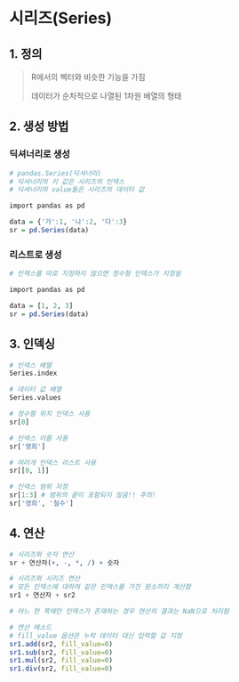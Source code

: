 # 시리즈(Series)

## 1. 정의

> R에서의 벡터와 비슷한 기능을 가짐
>
> 데이터가 순차적으로 나열된 1차원 배열의 형태



## 2. 생성 방법

### 딕셔너리로 생성<!-- {docsify-ignore} -->

```R
# pandas.Series(딕셔너리)
# 딕셔너리의 키 값은 시리즈의 인덱스
# 딕셔너리의 value들은 시리즈의 데이터 값

import pandas as pd

data = {'가':1, '나':2, '다':3}
sr = pd.Series(data)
```

### 리스트로 생성<!-- {docsify-ignore} -->

```R
# 인덱스를 따로 지정하지 않으면 정수형 인덱스가 지정됨

import pandas as pd

data = [1, 2, 3]
sr = pd.Series(data)
```



## 3. 인덱싱

```R
# 인덱스 배열
Series.index

# 데이터 값 배열
Series.values

# 정수형 위치 인덱스 사용
sr[0]

# 인덱스 이름 사용
sr['영희']

# 여러개 인덱스 리스트 사용
sr[[0, 1]]

# 인덱스 범위 지정
sr[1:3] # 범위의 끝이 포함되지 않음!! 주의!
sr['영희', '철수']
```



## 4. 연산

```R
# 시리즈와 숫자 연산
sr + 연산자(+, -, *, /) + 숫자

# 시리즈와 시리즈 연산
# 모든 인덱스에 대하여 같은 인덱스를 가진 원소끼리 계산함
sr1 + 연산자 + sr2

# 어느 한 쪽에만 인덱스가 존재하는 경우 연산의 결과는 NaN으로 처리됨

# 연산 메소드
# fill_value 옵션은 누락 데이터 대신 입력할 값 지정
sr1.add(sr2, fill_value=0)
sr1.sub(sr2, fill_value=0)
sr1.mul(sr2, fill_value=0)
sr1.div(sr2, fill_value=0)
```

